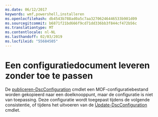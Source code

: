 ```yaml
---
ms.date: 06/12/2017
keywords: wmf,powershell,installeren
ms.openlocfilehash: db4543b788ad0a5c7aa32706246446533b901d09
ms.sourcegitcommit: b6871f21bd666f9cd71dd336bb3f844cf472b56c
ms.translationtype: MT
ms.contentlocale: nl-NL
ms.lasthandoff: 02/03/2019
ms.locfileid: "55684505"
---
```

# <a name="deliver-a-configuration-document-without-applying"></a>Een configuratiedocument leveren zonder toe te passen

De [publiceren-DscConfiguration](https://technet.microsoft.com/library/mt517875.aspx) cmdlet een MOF-configuratiebestand worden gekopieerd naar een doelknooppunt, maar de configuratie is niet van toepassing.
Deze configuratie wordt toegepast tijdens de volgende consistentie, of tijdens het uitvoeren van de [Update-DscConfiguration](https://technet.microsoft.com/library/mt143541.aspx) cmdlet.
